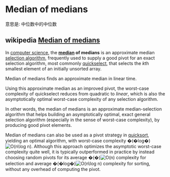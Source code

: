 # Median of medians

意思是: 中位数中的中位数

## wikipedia [Median of medians](https://en.wikipedia.org/wiki/Median_of_medians)

In [computer science](https://en.wikipedia.org/wiki/Computer_science), the **[median](https://en.wikipedia.org/wiki/Median) of medians** is an approximate median [selection algorithm](https://en.wikipedia.org/wiki/Selection_algorithm), frequently used to supply a good pivot for an exact selection algorithm, most commonly [quickselect](https://en.wikipedia.org/wiki/Quickselect), that selects the *k*th smallest element of an initially unsorted array. 

Median of medians finds an approximate median in linear time. 

Using this approximate median as an improved pivot, the worst-case complexity of quickselect reduces from quadratic to *linear*, which is also the asymptotically optimal worst-case complexity of any selection algorithm. 

In other words, the median of medians is an approximate median-selection algorithm that helps building an asymptotically optimal, exact general selection algorithm (especially in the sense of worst-case complexity), by producing good pivot elements.

Median of medians can also be used as a pivot strategy in [quicksort](https://en.wikipedia.org/wiki/Quicksort), yielding an optimal algorithm, with worst-case complexity �(�log⁡�)![O(n\log n)](https://wikimedia.org/api/rest_v1/media/math/render/svg/9d2320768fb54880ca4356e61f60eb02a3f9d9f1). Although this approach optimizes the asymptotic worst-case complexity quite well, it is typically outperformed in practice by instead choosing random pivots for its average �(�)![O(n)](https://wikimedia.org/api/rest_v1/media/math/render/svg/34109fe397fdcff370079185bfdb65826cb5565a) complexity for selection and average �(�log⁡�)![O(n\log n)](https://wikimedia.org/api/rest_v1/media/math/render/svg/9d2320768fb54880ca4356e61f60eb02a3f9d9f1) complexity for sorting, without any overhead of computing the pivot.
